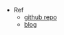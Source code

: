 - Ref
  - [github repo](https://github.com/venkatesannaveen/medium-articles)
  - [blog](https://towardsdatascience.com/an-introduction-to-making-dynamic-and-interactive-plots-with-d3-a9e859413c5a)
